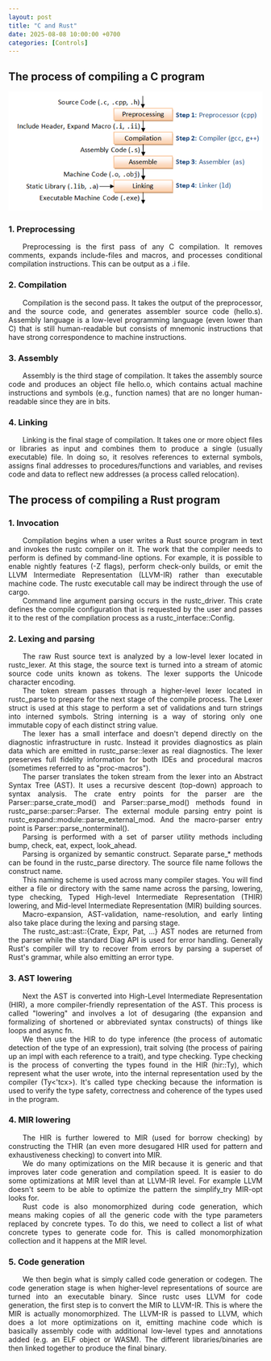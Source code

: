 ```yaml
---
layout: post
title: "C and Rust"
date: 2025-08-08 10:00:00 +0700
categories: [Controls]
---
```


## The process of compiling a C program

![H1](/assets/img/programing/GCC_CompilationProcess.png)

### 1. Preprocessing 

<div style="text-align: justify; text-indent: 2em;">
Preprocessing is the first pass of any C compilation. It removes comments, expands include-files and macros, and processes conditional compilation instructions. This can be output as a .i file.
</div>

### 2. Compilation
<div style="text-align: justify; text-indent: 2em;">
Compilation is the second pass. It takes the output of the preprocessor, and the source code, and generates assembler source code (hello.s). Assembly language is a low-level programming language (even lower than C) that is still human-readable but consists of mnemonic instructions that have strong correspondence to machine instructions.
</div>

### 3. Assembly
<div style="text-align: justify; text-indent: 2em;">
Assembly is the third stage of compilation. It takes the assembly source code and produces an object file hello.o, which contains actual machine instructions and symbols (e.g., function names) that are no longer human-readable since they are in bits.
</div>

### 4. Linking
<div style="text-align: justify; text-indent: 2em;">
Linking is the final stage of compilation. It takes one or more object files or libraries as input and combines them to produce a single (usually executable) file. In doing so, it resolves references to external symbols, assigns final addresses to procedures/functions and variables, and revises code and data to reflect new addresses (a process called relocation).

</div>

<div style="text-align: justify; text-indent: 2em;">

</div>

## The process of compiling a Rust program

### 1. Invocation

<div style="text-align: justify; text-indent: 2em;">
Compilation begins when a user writes a Rust source program in text and invokes the rustc compiler on it. The work that the compiler needs to perform is defined by command-line options. For example, it is possible to enable nightly features (-Z flags), perform check-only builds, or emit the LLVM Intermediate Representation (LLVM-IR) rather than executable machine code. The rustc executable call may be indirect through the use of cargo.
</div>

<div style="text-align: justify; text-indent: 2em;">
Command line argument parsing occurs in the rustc_driver. This crate defines the compile configuration that is requested by the user and passes it to the rest of the compilation process as a rustc_interface::Config.
</div>

### 2. Lexing and parsing

<div style="text-align: justify; text-indent: 2em;">
The raw Rust source text is analyzed by a low-level lexer located in rustc_lexer. At this stage, the source text is turned into a stream of atomic source code units known as tokens. The lexer supports the Unicode character encoding.
</div>

<div style="text-align: justify; text-indent: 2em;">
The token stream passes through a higher-level lexer located in rustc_parse to prepare for the next stage of the compile process. The Lexer struct is used at this stage to perform a set of validations and turn strings into interned symbols. String interning is a way of storing only one immutable copy of each distinct string value.
</div>

<div style="text-align: justify; text-indent: 2em;">
The lexer has a small interface and doesn't depend directly on the diagnostic infrastructure in rustc. Instead it provides diagnostics as plain data which are emitted in rustc_parse::lexer as real diagnostics. The lexer preserves full fidelity information for both IDEs and procedural macros (sometimes referred to as "proc-macros").
</div> 

<div style="text-align: justify; text-indent: 2em;">
The parser translates the token stream from the lexer into an Abstract Syntax Tree (AST). It uses a recursive descent (top-down) approach to syntax analysis. The crate entry points for the parser are the Parser::parse_crate_mod() and Parser::parse_mod() methods found in rustc_parse::parser::Parser. The external module parsing entry point is rustc_expand::module::parse_external_mod. And the macro-parser entry point is Parser::parse_nonterminal().
</div>

<div style="text-align: justify; text-indent: 2em;">
Parsing is performed with a set of parser utility methods including bump, check, eat, expect, look_ahead.
</div>

<div style="text-align: justify; text-indent: 2em;">
Parsing is organized by semantic construct. Separate parse_* methods can be found in the rustc_parse directory. The source file name follows the construct name.
</div>

<div style="text-align: justify; text-indent: 2em;">
This naming scheme is used across many compiler stages. You will find either a file or directory with the same name across the parsing, lowering, type checking, Typed High-level Intermediate Representation (THIR) lowering, and Mid-level Intermediate Representation (MIR) building sources.
</div>

<div style="text-align: justify; text-indent: 2em;">
Macro-expansion, AST-validation, name-resolution, and early linting also take place during the lexing and parsing stage.
</div>

<div style="text-align: justify; text-indent: 2em;">
The rustc_ast::ast::{Crate, Expr, Pat, ...} AST nodes are returned from the parser while the standard Diag API is used for error handling. Generally Rust's compiler will try to recover from errors by parsing a superset of Rust's grammar, while also emitting an error type.
</div>

### 3. AST lowering

<div style="text-align: justify; text-indent: 2em;">
Next the AST is converted into High-Level Intermediate Representation (HIR), a more compiler-friendly representation of the AST. This process is called "lowering" and involves a lot of desugaring (the expansion and formalizing of shortened or abbreviated syntax constructs) of things like loops and async fn.
</div>

<div style="text-align: justify; text-indent: 2em;">
We then use the HIR to do type inference (the process of automatic detection of the type of an expression), trait solving (the process of pairing up an impl with each reference to a trait), and type checking. Type checking is the process of converting the types found in the HIR (hir::Ty), which represent what the user wrote, into the internal representation used by the compiler (Ty<'tcx>). It's called type checking because the information is used to verify the type safety, correctness and coherence of the types used in the program.
</div>

### 4. MIR lowering

<div style="text-align: justify; text-indent: 2em;">
The HIR is further lowered to MIR (used for borrow checking) by constructing the THIR (an even more desugared HIR used for pattern and exhaustiveness checking) to convert into MIR.
</div>

<div style="text-align: justify; text-indent: 2em;">
We do many optimizations on the MIR because it is generic and that improves later code generation and compilation speed. It is easier to do some optimizations at MIR level than at LLVM-IR level. For example LLVM doesn't seem to be able to optimize the pattern the simplify_try MIR-opt looks for.
</div>

<div style="text-align: justify; text-indent: 2em;">
Rust code is also monomorphized during code generation, which means making copies of all the generic code with the type parameters replaced by concrete types. To do this, we need to collect a list of what concrete types to generate code for. This is called monomorphization collection and it happens at the MIR level.
</div>

### 5. Code generation

<div style="text-align: justify; text-indent: 2em;">
We then begin what is simply called code generation or codegen. The code generation stage is when higher-level representations of source are turned into an executable binary. Since rustc uses LLVM for code generation, the first step is to convert the MIR to LLVM-IR. This is where the MIR is actually monomorphized. The LLVM-IR is passed to LLVM, which does a lot more optimizations on it, emitting machine code which is basically assembly code with additional low-level types and annotations added (e.g. an ELF object or WASM). The different libraries/binaries are then linked together to produce the final binary.
</div>
